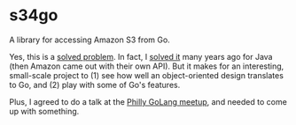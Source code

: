 s34go
=====

A library for accessing Amazon S3 from Go.

Yes, this is a [solved problem](https://github.com/mitchellh/goamz). In fact, I [solved it](http://sourceforge.net/projects/s34j/) many years ago for Java (then Amazon came out with their own API). But it makes for an interesting, small-scale project to (1) see how well an object-oriented design translates to Go, and (2) play with some of Go's features.

Plus, I agreed to do a talk at the [Philly GoLang meetup](http://www.meetup.com/GoLangPhilly), and needed to come up with something.
